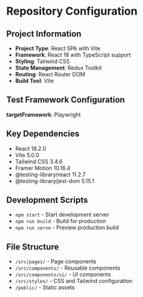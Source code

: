 # Repository Configuration

## Project Information
- **Project Type**: React SPA with Vite
- **Framework**: React 18 with TypeScript support
- **Styling**: Tailwind CSS
- **State Management**: Redux Toolkit
- **Routing**: React Router DOM
- **Build Tool**: Vite

## Test Framework Configuration
**targetFramework**: Playwright

## Key Dependencies
- React 18.2.0
- Vite 5.0.0
- Tailwind CSS 3.4.6
- Framer Motion 10.16.4
- @testing-library/react 11.2.7
- @testing-library/jest-dom 5.15.1

## Development Scripts
- `npm start` - Start development server
- `npm run build` - Build for production
- `npm run serve` - Preview production build

## File Structure
- `/src/pages/` - Page components
- `/src/components/` - Reusable components
- `/src/components/ui/` - UI components
- `/src/styles/` - CSS and Tailwind configuration
- `/public/` - Static assets